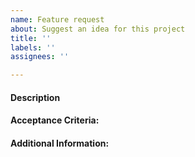 ```yaml
---
name: Feature request
about: Suggest an idea for this project
title: ''
labels: ''
assignees: ''

---
```


#### Description
<!-- Brief description of why this feature would be useful. What problems would it solve and what are the use cases? -->

#### Acceptance Criteria:
<!-- Description of how this feature should work or the steps that need to be taken by the user to meet the acceptance criteria:

For example:
1. Log in
2. Visit a lesson page
3. Click the complete button
4. The course progress bar will increase
-->

#### Additional Information:
<!-- Any helpful additional information or links go here -->
